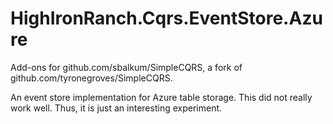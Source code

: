 HighIronRanch.Cqrs.EventStore.Azure
=====================================

Add-ons for github.com/sbalkum/SimpleCQRS, a fork of github.com/tyronegroves/SimpleCQRS.

An event store implementation for Azure table storage. This did not really work well. Thus, it is just an interesting experiment.
